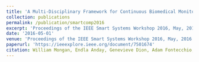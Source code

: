 ```yaml
---
title: 'A Multi-Disciplinary Framework for Continuous Biomedical Monitoring Using Low-Power Passive RFID-based Wireless Wearable Sensors'
collection: publications
permalink: /publication/smartcomp2016
excerpt: 'Proceedings of the IEEE Smart Systems Workshop 2016, May, 2016.'
date: '2016-05-01'
venue: 'Proceedings of the IEEE Smart Systems Workshop 2016, May, 2016.'
paperurl: 'https://ieeexplore.ieee.org/document/7501674'
citation: William Mongan, Endla Anday, Genevieve Dion, Adam Fontecchio, Tim Kurzweg, Yuqiao Liu, Owen Montgomery, Ilhaan Rasheed, Cem Sahin, Shrenik Vora, and Kapil Dandekar A Multi-Disciplinary Framework for Continuous Biomedical Monitoring Using Low-Power Passive RFID-based Wireless Wearable Sensors Proceedings of the IEEE Smart Systems Workshop 2016, May, 2016.
---
```


